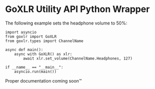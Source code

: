 # GoXLR Utility API Python Wrapper

The following example sets the headphone volume to 50%:
```
import asyncio
from goxlr import GoXLR
from goxlr.types import ChannelName

async def main():
    async with GoXLR() as xlr:
        await xlr.set_volume(ChannelName.Headphones, 127)

if __name__ == "__main__":
    asyncio.run(main())
```


Proper documentation coming soon™